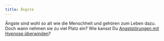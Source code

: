 ```yaml
---
title: Ängste
---
```


Ängste sind wohl so alt wie die Menschheit und gehören zum Leben
dazu. Doch wann nehmen sie zu viel Platz ein? Wie kansst Du [Angststörungen mit Hypnose überwinden](/hypnosetherapie/aengste-und-phobien/)?
